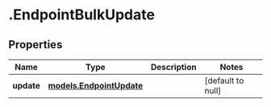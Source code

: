 # .EndpointBulkUpdate

## Properties
Name | Type | Description | Notes
------------ | ------------- | ------------- | -------------
**update** | [**models.EndpointUpdate**](models.EndpointUpdate.md) |  | [default to null]


